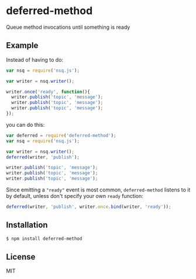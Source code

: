 
# deferred-method

  Queue method invocations until something is ready

## Example

  Instead of having to do:

```js
var nsq = require('nsq.js');

var writer = nsq.writer();

writer.once('ready', function(){
  writer.publish('topic', 'message');
  writer.publish('topic', 'message');
  writer.publish('topic', 'message');
});
```

  you can do this:

```js
var deferred = require('deferred-method');
var nsq = require('nsq.js');

var writer = nsq.writer();
deferred(writer, 'publish');

writer.publish('topic', 'message');
writer.publish('topic', 'message');
writer.publish('topic', 'message');
```

  Since emitting a `"ready"` event is most common, `deferred-method` listens to it by default, unless don't specify your own `ready` function:

```js
deferred(writer, 'publish', writer.once.bind(writer, 'ready'));
```

## Installation

```bash
$ npm install deferred-method
```

## License

  MIT

